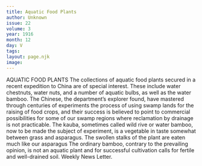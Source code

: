 ```yaml
---
title: Aquatic Food Plants
author: Unknown
issue: 22
volume: 3
year: 1916
month: 12
day: V
tags:
layout: page.njk
image:
---
```

AQUATIC FOOD PLANTS       The collections of aquatic food plants secured in a recent expedition to China are of special interest. These include water chestnuts, water nuts, and a number of aquatic bulbs, as well as the water bamboo. The Chinese, the department’s explorer found, have mastered through centuries of experiments the process of using swamp lands for the raising of food crops, and their success is believed to point to commercial possibilities for some of our swamp regions where reclamation by drainage is not practicable. The kauba, sometimes called wild rive or water bamboo, now to be made the subject of experiment, is a vegetable in taste somewhat between grass and asparagus. The swollen stalks of the plant are eaten much like our asparagus The ordinary bamboo, contrary to the prevailing opinion, is not an aquatic plant and for successful cultivation calls for fertile and well-drained soil. Weekly News Letter.


